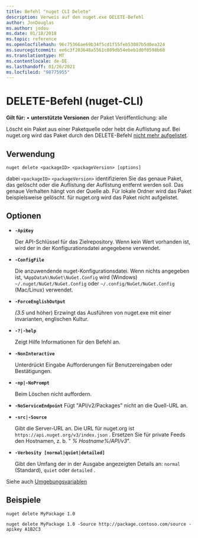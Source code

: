 ```yaml
---
title: Befehl "nuget CLI Delete"
description: Verweis auf den nuget.exe DELETE-Befehl
author: JonDouglas
ms.author: jodou
ms.date: 01/18/2018
ms.topic: reference
ms.openlocfilehash: 96c75366ae69b34f5cd1f55feb53087b5d0ea324
ms.sourcegitcommit: ee6c3f203648a5561c809db54ebeb1d0f0598b68
ms.translationtype: MT
ms.contentlocale: de-DE
ms.lasthandoff: 01/26/2021
ms.locfileid: "98775955"
---
```

# <a name="delete-command-nuget-cli"></a>DELETE-Befehl (nuget-CLI)

**Gilt für:** &bullet; **unterstützte Versionen** der Paket Veröffentlichung: alle

Löscht ein Paket aus einer Paketquelle oder hebt die Auflistung auf. Bei nuget.org wird das Paket durch den DELETE-Befehl [nicht mehr aufgelistet](../../nuget-org/policies/deleting-packages.md).

## <a name="usage"></a>Verwendung

```cli
nuget delete <packageID> <packageVersion> [options]
```

dabei `<packageID>` `<packageVersion>` identifizieren Sie das genaue Paket, das gelöscht oder die Auflistung der Auflistung entfernt werden soll. Das genaue Verhalten hängt von der Quelle ab. Für lokale Ordner wird das Paket beispielsweise gelöscht. für nuget.org wird das Paket nicht aufgelistet.

## <a name="options"></a>Optionen

- **`-ApiKey`**

  Der API-Schlüssel für das Zielrepository. Wenn kein Wert vorhanden ist, wird der in der Konfigurationsdatei angegebene verwendet.

- **`-ConfigFile`**

  Die anzuwendende nuget-Konfigurationsdatei. Wenn nichts angegeben ist, `%AppData%\NuGet\NuGet.Config` wird (Windows) `~/.nuget/NuGet/NuGet.Config` oder `~/.config/NuGet/NuGet.Config` (Mac/Linux) verwendet.

- **`-ForceEnglishOutput`**

  *(3.5* und höher) Erzwingt das Ausführen von nuget.exe mit einer invarianten, englischen Kultur.

- **`-?|-help`**

  Zeigt Hilfe Informationen für den Befehl an.

- **`-NonInteractive`**

  Unterdrückt Eingabe Aufforderungen für Benutzereingaben oder Bestätigungen.

 - **`-np|-NoPrompt`**

   Beim Löschen nicht auffordern.

 - **`-NoServiceEndpoint`** Fügt "API/v2/Packages" nicht an die Quell-URL an.

- **`-src|-Source`**

  Gibt die Server-URL an. Die URL für nuget.org ist `https://api.nuget.org/v3/index.json` . Ersetzen Sie für private Feeds den Hostnamen, z. b. " *% Hostname%/API/v3*".

- **`-Verbosity [normal|quiet|detailed]`**

  Gibt den Umfang der in der Ausgabe angezeigten Details an: `normal` (Standard), `quiet` oder `detailed` .

Siehe auch [Umgebungsvariablen](cli-ref-environment-variables.md)

## <a name="examples"></a>Beispiele

```cli
nuget delete MyPackage 1.0

nuget delete MyPackage 1.0 -Source http://package.contoso.com/source -apikey A1B2C3
```
